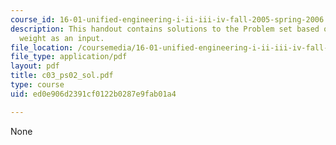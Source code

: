 ```yaml
---
course_id: 16-01-unified-engineering-i-ii-iii-iv-fall-2005-spring-2006
description: This handout contains solutions to the Problem set based on the user
  weight as an input.
file_location: /coursemedia/16-01-unified-engineering-i-ii-iii-iv-fall-2005-spring-2006/ed0e906d2391cf0122b0287e9fab01a4_c03_ps02_sol.pdf
file_type: application/pdf
layout: pdf
title: c03_ps02_sol.pdf
type: course
uid: ed0e906d2391cf0122b0287e9fab01a4

---
```

None